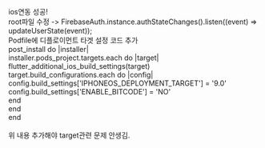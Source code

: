 ios연동 성공!
<br>
root파일 수정 ->     FirebaseAuth.instance.authStateChanges().listen((event) => updateUserState(event));
<br>
Podfile에 디플로이먼트 타겟 설정 코드 추가
<br>
post_install do |installer|<br>
  installer.pods_project.targets.each do |target|<br>
  flutter_additional_ios_build_settings(target)<br>
    target.build_configurations.each do |config|<br>
      config.build_settings['IPHONEOS_DEPLOYMENT_TARGET'] = '9.0'<br>
      config.build_settings['ENABLE_BITCODE'] = 'NO'<br>
    end<br>
  end<br>
end<br>
<br>
위 내용 추가해야 target관련 문제 안생김.
